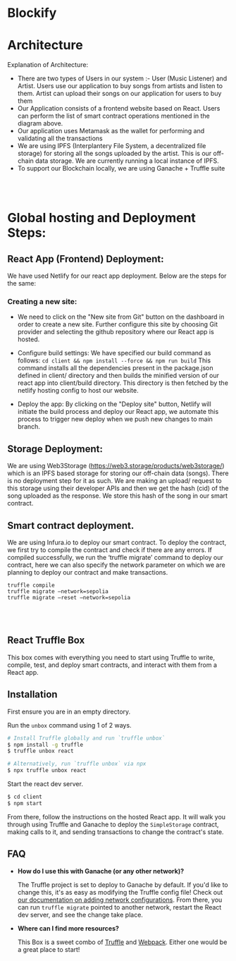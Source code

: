 # Blockify

# Architecture
Explanation of Architecture:
* There are two types of Users in our system :- User (Music Listener) and Artist. 
  Users use our application to buy songs from artists and listen to them. 
  Artist can upload their songs on our application for users to buy them
* Our Application consists of a frontend website based on React. Users can perform the list of smart contract operations mentioned in the diagram above.
* Our application uses Metamask as the wallet for performing and validating all the transactions
* We are using IPFS (Interplantery File System, a decentralized file storage) for storing all the songs uploaded by the artist. This is our off-chain data storage. We are currently running a local instance of IPFS.
* To support our Blockchain locally, we are using Ganache + Truffle suite


<br><br>
# Global hosting and Deployment Steps:

## React App (Frontend) Deployment:
We have used Netlify for our react app deployment. Below are the steps for the same:

### Creating a new site: 
* We need to click on the "New site from Git" button on the dashboard in order to create a new site. Further configure this site by choosing Git provider and selecting the github repository where our React app is hosted.

* Configure build settings: 
  We have specified our build command as follows:
  `cd client && npm install --force && npm run build`
  This command installs all the dependencies present in the package.json defined in client/ directory and then builds the minified version of our react app into client/build directory.
  This directory is then fetched by the netlify hosting config to host our website.
 
* Deploy the app: 
By clicking on the "Deploy site" button, Netlify will initiate the build process and deploy our React app, we automate this process to trigger new deploy when we push new changes to main branch.

## Storage Deployment:
We are using Web3Storage (https://web3.storage/products/web3storage/) which is an IPFS based storage for storing our off-chain data (songs). There is no deployment step for it as such. We are making an upload/ request to this storage using their developer APIs and then we get the hash (cid) of the song uploaded as the response. We store this hash of the song in our smart contract.

## Smart contract deployment.
We are using Infura.io to deploy our smart contract.
To deploy the contract, we first try to compile the contract and check if there are any errors.
If compiled successfully, we run the ‘truffle migrate’ command to deploy our contract, here we can also specify the network parameter on which we are planning to deploy our contract and make transactions.


`truffle compile`<br>
`truffle migrate –network=sepolia` <br>
`truffle migrate –reset –network=sepolia`<br>



<br><br>
## React Truffle Box

This box comes with everything you need to start using Truffle to write, compile, test, and deploy smart contracts, and interact with them from a React app.

## Installation

First ensure you are in an empty directory.

Run the `unbox` command using 1 of 2 ways.

```sh
# Install Truffle globally and run `truffle unbox`
$ npm install -g truffle
$ truffle unbox react
```

```sh
# Alternatively, run `truffle unbox` via npx
$ npx truffle unbox react
```

Start the react dev server.

```sh
$ cd client
$ npm start
```

From there, follow the instructions on the hosted React app. It will walk you through using Truffle and Ganache to deploy the `SimpleStorage` contract, making calls to it, and sending transactions to change the contract's state.

## FAQ

- __How do I use this with Ganache (or any other network)?__

  The Truffle project is set to deploy to Ganache by default. If you'd like to change this, it's as easy as modifying the Truffle config file! Check out [our documentation on adding network configurations](https://trufflesuite.com/docs/truffle/reference/configuration/#networks). From there, you can run `truffle migrate` pointed to another network, restart the React dev server, and see the change take place.

- __Where can I find more resources?__

  This Box is a sweet combo of [Truffle](https://trufflesuite.com) and [Webpack](https://webpack.js.org). Either one would be a great place to start!
